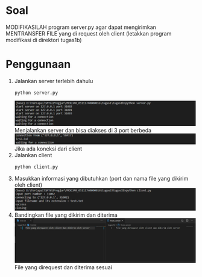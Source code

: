 # Soal
MODIFIKASILAH program server.py agar dapat mengirimkan MENTRANSFER FILE yang di request oleh client (letakkan program modifikasi di direktori tugas1b)

# Penggunaan
1. Jalankan server terlebih dahulu
    ```pyv
    python server.py
    ```
    ![run server](img/server.png)
    Menjalankan server dan bisa diakses di 3 port berbeda
    ![get client](img/waiting.png)
    Jika ada koneksi dari client
2. Jalankan client
    ```py
    python client.py
    ```
3. Masukkan informasi yang dibutuhkan (port dan nama file yang dikirim oleh client)
    ![run client](img/client.png)
4. Bandingkan file yang dikirim dan diterima
    ![compare result](img/compare.png)
    File yang direquest dan diterima sesuai


